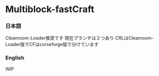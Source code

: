# Multiblock-fastCraft


### 日本語
Cleanroom-Loader推奨です
現在ブランチは２つあり
CRLはCleanroom-Loader版でCFはcurseforge版で分けています

### English 
WIP
